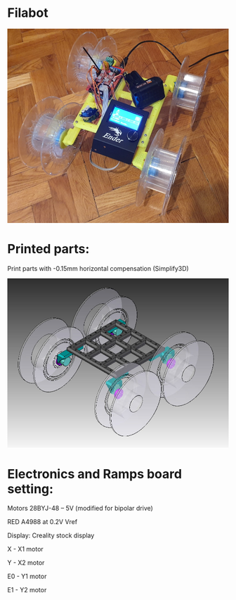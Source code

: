 # Filabot

![filabot](filabot_photo.jpg)

# Printed parts:

 Print parts with -0.15mm horizontal compensation (Simplify3D)

![filabot](filabot.jpg)

# Electronics and Ramps board setting:

Motors 28BYJ-48 – 5V (modified for bipolar drive)

RED A4988 at 0.2V Vref

Display: Creality stock display

 X  - X1 motor
 
 Y  - X2 motor
 
 E0 - Y1 motor
 
 E1 - Y2 motor

